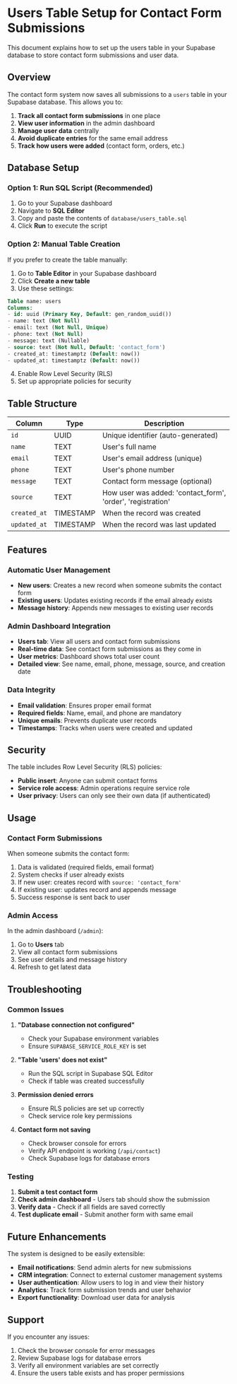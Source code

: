 # Users Table Setup for Contact Form Submissions

This document explains how to set up the users table in your Supabase database to store contact form submissions and user data.

## Overview

The contact form system now saves all submissions to a `users` table in your Supabase database. This allows you to:

1. **Track all contact form submissions** in one place
2. **View user information** in the admin dashboard
3. **Manage user data** centrally
4. **Avoid duplicate entries** for the same email address
5. **Track how users were added** (contact form, orders, etc.)

## Database Setup

### Option 1: Run SQL Script (Recommended)

1. Go to your Supabase dashboard
2. Navigate to **SQL Editor**
3. Copy and paste the contents of `database/users_table.sql`
4. Click **Run** to execute the script

### Option 2: Manual Table Creation

If you prefer to create the table manually:

1. Go to **Table Editor** in your Supabase dashboard
2. Click **Create a new table**
3. Use these settings:

```sql
Table name: users
Columns:
- id: uuid (Primary Key, Default: gen_random_uuid())
- name: text (Not Null)
- email: text (Not Null, Unique)
- phone: text (Not Null)
- message: text (Nullable)
- source: text (Not Null, Default: 'contact_form')
- created_at: timestamptz (Default: now())
- updated_at: timestamptz (Default: now())
```

4. Enable Row Level Security (RLS)
5. Set up appropriate policies for security

## Table Structure

| Column | Type | Description |
|--------|------|-------------|
| `id` | UUID | Unique identifier (auto-generated) |
| `name` | TEXT | User's full name |
| `email` | TEXT | User's email address (unique) |
| `phone` | TEXT | User's phone number |
| `message` | TEXT | Contact form message (optional) |
| `source` | TEXT | How user was added: 'contact_form', 'order', 'registration' |
| `created_at` | TIMESTAMP | When the record was created |
| `updated_at` | TIMESTAMP | When the record was last updated |

## Features

### Automatic User Management
- **New users**: Creates a new record when someone submits the contact form
- **Existing users**: Updates existing records if the email already exists
- **Message history**: Appends new messages to existing user records

### Admin Dashboard Integration
- **Users tab**: View all users and contact form submissions
- **Real-time data**: See contact form submissions as they come in
- **User metrics**: Dashboard shows total user count
- **Detailed view**: See name, email, phone, message, source, and creation date

### Data Integrity
- **Email validation**: Ensures proper email format
- **Required fields**: Name, email, and phone are mandatory
- **Unique emails**: Prevents duplicate user records
- **Timestamps**: Tracks when users were created and updated

## Security

The table includes Row Level Security (RLS) policies:

- **Public insert**: Anyone can submit contact forms
- **Service role access**: Admin operations require service role
- **User privacy**: Users can only see their own data (if authenticated)

## Usage

### Contact Form Submissions
When someone submits the contact form:
1. Data is validated (required fields, email format)
2. System checks if user already exists
3. If new user: creates record with `source: 'contact_form'`
4. If existing user: updates record and appends message
5. Success response is sent back to user

### Admin Access
In the admin dashboard (`/admin`):
1. Go to **Users** tab
2. View all contact form submissions
3. See user details and message history
4. Refresh to get latest data

## Troubleshooting

### Common Issues

1. **"Database connection not configured"**
   - Check your Supabase environment variables
   - Ensure `SUPABASE_SERVICE_ROLE_KEY` is set

2. **"Table 'users' does not exist"**
   - Run the SQL script in Supabase SQL Editor
   - Check if table was created successfully

3. **Permission denied errors**
   - Ensure RLS policies are set up correctly
   - Check service role key permissions

4. **Contact form not saving**
   - Check browser console for errors
   - Verify API endpoint is working (`/api/contact`)
   - Check Supabase logs for database errors

### Testing

1. **Submit a test contact form**
2. **Check admin dashboard** - Users tab should show the submission
3. **Verify data** - Check if all fields are saved correctly
4. **Test duplicate email** - Submit another form with same email

## Future Enhancements

The system is designed to be easily extensible:

- **Email notifications**: Send admin alerts for new submissions
- **CRM integration**: Connect to external customer management systems
- **User authentication**: Allow users to log in and view their history
- **Analytics**: Track form submission trends and user behavior
- **Export functionality**: Download user data for analysis

## Support

If you encounter any issues:
1. Check the browser console for error messages
2. Review Supabase logs for database errors
3. Verify all environment variables are set correctly
4. Ensure the users table exists and has proper permissions
